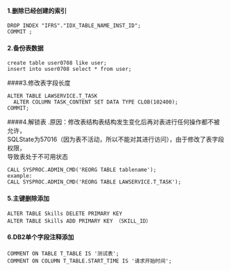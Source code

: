 #### 1.删除已经创建的索引
````shell script
DROP INDEX "IFRS"."IDX_TABLE_NAME_INST_ID";
COMMIT ;
````
#### 2.备份表数据
````shell script
create table user0708 like user;
insert into user0708 select * from user;
````
####3.修改表字段长度
````shell script
ALTER TABLE LAWSERVICE.T_TASK
  ALTER COLUMN TASK_CONTENT SET DATA TYPE CLOB(102400);
COMMIT;
````
####4.解锁表
.原因：修改表结构表结构发生变化后再对表进行任何操作都不被允许，  
SQLState为57016（因为表不活动，所以不能对其进行访问），由于修改了表字段权限，  
导致表处于不可用状态
````shell script
CALL SYSPROC.ADMIN_CMD('REORG TABLE tablename');
example:
CALL SYSPROC.ADMIN_CMD('REORG TABLE LAWSERVICE.T_TASK');
````

#### 5.主键删除添加
````shell script
ALTER TABLE Skills DELETE PRIMARY KEY
ALTER TABLE Skills ADD PRIMARY KEY （SKILL_ID）
````
#### 6.DB2单个字段注释添加
````shell script
COMMENT ON TABLE T_TABLE IS '测试表';
COMMENT ON COLUMN T_TABLE.START_TIME IS '请求开始时间';
````



